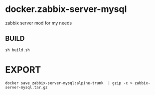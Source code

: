 # docker.zabbix-server-mysql
zabbix server mod for my needs

## BUILD
```
sh build.sh
```

# EXPORT

```
docker save zabbix-server-mysql:alpine-trunk  | gzip -c > zabbix-server-mysql.tar.gz
```
